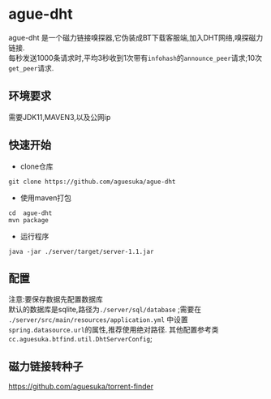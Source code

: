 ague-dht
=
ague-dht 是一个磁力链接嗅探器,它伪装成BT下载客服端,加入DHT网络,嗅探磁力链接.  
每秒发送1000条请求时,平均3秒收到1次带有```infohash```的```announce_peer```请求;10次```get_peer```请求.
## 环境要求
需要JDK11,MAVEN3,以及公网ip

## 快速开始

- clone仓库
```$xslt
git clone https://github.com/aguesuka/ague-dht
```
- 使用maven打包
```$xslt
cd  ague-dht
mvn package
```
- 运行程序
```$xslt
java -jar ./server/target/server-1.1.jar
```
## 配置
注意:要保存数据先配置数据库  
默认的数据库是sqlite,路径为```./server/sql/database``` ;需要在``` ./server/src/main/resources/application.yml``` 中设置```spring.datasource.url```的属性,推荐使用绝对路径.
其他配置参考类```cc.aguesuka.btfind.util.DhtServerConfig```;
  
## 磁力链接转种子  
https://github.com/aguesuka/torrent-finder
